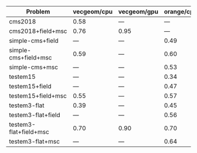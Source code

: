 | Problem                | vecgeom/cpu | vecgeom/gpu | orange/cpu | orange/gpu |
| ---------------------- | ----------- | ----------- | ---------- | ---------- |
| cms2018                |        0.58 |           — |          — |          — |
| cms2018+field+msc      |        0.76 |        0.95 |          — |          — |
| simple-cms+field       |           — |           — |       0.49 |          — |
| simple-cms+field+msc   |        0.59 |           — |       0.60 |          — |
| simple-cms+msc         |           — |           — |       0.53 |          — |
| testem15               |           — |           — |       0.34 |          — |
| testem15+field         |           — |           — |       0.47 |       0.54 |
| testem15+field+msc     |        0.55 |           — |       0.57 |          — |
| testem3-flat           |        0.39 |           — |       0.45 |          — |
| testem3-flat+field     |           — |           — |       0.56 |          — |
| testem3-flat+field+msc |        0.70 |        0.90 |       0.70 |       0.79 |
| testem3-flat+msc       |           — |           — |       0.64 |          — |
